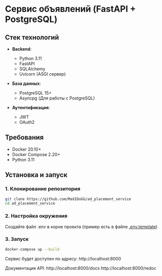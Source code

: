 # Сервис объявлений (FastAPI + PostgreSQL)

## Стек технологий

- **Backend**: 
  - Python 3.11
  - FastAPI
  - SQLAlchemy
  - Uvicorn (ASGI сервер)

- **База данных**:
  - PostgreSQL 15+
  - Asyncpg (Для работы с PostgreSQL)

- **Аутентификация**:
  - JWT
  - OAuth2

## Требования

- Docker 20.10+
- Docker Compose 2.20+
- Python 3.11

## Установка и запуск

### 1. Клонирование репозитория
```bash
git clone https://github.com/MaXIDoGG/ad_placement_service
cd ad_placement_service
```

### 2. Настройка окружения
Создайте файл .env в корне проекта (пример есть в файле [.env.template](https://github.com/MaXIDoGG/ad_placement_service/blob/main/.env.template))

### 3. Запуск
```bash
docker-compose up --build
```

Сервис будет доступен по адресу:
http://localhost:8000

Документация API:
http://localhost:8000/docs
http://localhost:8000/redoc
